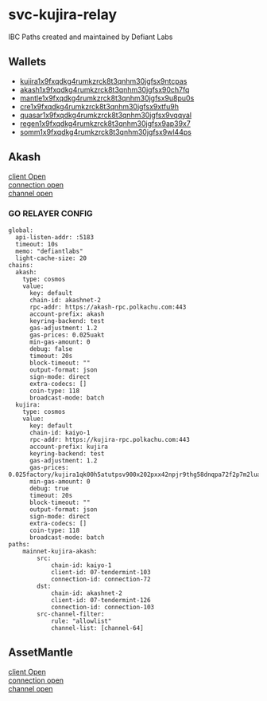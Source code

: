 # svc-kujira-relay
IBC Paths created and maintained by Defiant Labs

## Wallets
- [kujira1x9fxqdkg4rumkzrck8t3qnhm30jgfsx9ntcpas](https://www.mintscan.io/kujira/account/kujira1x9fxqdkg4rumkzrck8t3qnhm30jgfsx9ntcpas)
- [akash1x9fxqdkg4rumkzrck8t3qnhm30jgfsx90ch7fq](https://www.mintscan.io/akash/account/akash1x9fxqdkg4rumkzrck8t3qnhm30jgfsx90ch7fq)  
- [mantle1x9fxqdkg4rumkzrck8t3qnhm30jgfsx9u8pu0s]()
- [cre1x9fxqdkg4rumkzrck8t3qnhm30jgfsx9xtfu9h]()
- [quasar1x9fxqdkg4rumkzrck8t3qnhm30jgfsx9vqqyal]()
- [regen1x9fxqdkg4rumkzrck8t3qnhm30jgfsx9ap39x7]()
- [somm1x9fxqdkg4rumkzrck8t3qnhm30jgfsx9wl44ps]()

## Akash

[client Open](https://www.mintscan.io/akash/txs/4A550048A34E911103C7CF6ECDA6FE0A7A7CE1351555A6131618EB8CA8D150E8)  
[connection open](https://www.mintscan.io/akash/txs/A696C0CD664488BAAA8294D7443ED3209F5089390AE081480875820579C28BC2)  
[channel open](https://www.mintscan.io/akash/txs/80B902EC4207786A2E99A63A0F4E5FDCD81C067AA438BFAD2799038AED7829CB)  

### GO RELAYER CONFIG

```
global:
  api-listen-addr: :5183
  timeout: 10s
  memo: "defiantlabs"
  light-cache-size: 20
chains:
  akash:
    type: cosmos
    value:
      key: default
      chain-id: akashnet-2
      rpc-addr: https://akash-rpc.polkachu.com:443
      account-prefix: akash
      keyring-backend: test
      gas-adjustment: 1.2
      gas-prices: 0.025uakt
      min-gas-amount: 0
      debug: false
      timeout: 20s
      block-timeout: ""
      output-format: json
      sign-mode: direct
      extra-codecs: []
      coin-type: 118
      broadcast-mode: batch
  kujira:
    type: cosmos
    value:
      key: default
      chain-id: kaiyo-1
      rpc-addr: https://kujira-rpc.polkachu.com:443
      account-prefix: kujira
      keyring-backend: test
      gas-adjustment: 1.2
      gas-prices: 0.025factory/kujira1qk00h5atutpsv900x202pxx42npjr9thg58dnqpa72f2p7m2luase444a7/uusk
      min-gas-amount: 0
      debug: true
      timeout: 20s
      block-timeout: ""
      output-format: json
      sign-mode: direct
      extra-codecs: []
      coin-type: 118
      broadcast-mode: batch
paths:
    mainnet-kujira-akash:
        src:
            chain-id: kaiyo-1
            client-id: 07-tendermint-103
            connection-id: connection-72
        dst:
            chain-id: akashnet-2
            client-id: 07-tendermint-126
            connection-id: connection-103
        src-channel-filter:
            rule: "allowlist"
            channel-list: [channel-64]
```


## AssetMantle

[client Open]()  
[connection open]()  
[channel open]()  